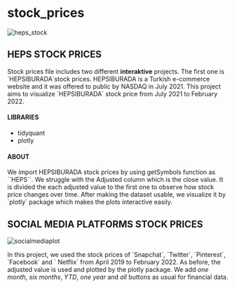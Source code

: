 # stock_prices

![heps_stock](https://user-images.githubusercontent.com/70109399/155883584-bdc676d9-510f-4d75-a93d-3e5cbc4fa76d.png)

## HEPS STOCK PRICES

Stock prices file includes two different **interaktive** projects. The first one is ´HEPSIBURADA´stock prices. HEPSIBURADA is a Turkish e-commerce website and it was offered to public by NASDAQ in July 2021. This project aims to visualize ´HEPSIBURADA´ stock price from July 2021 to February 2022.

#### LIBRARIES
* tidyquant
* plotly

#### ABOUT

We import HEPSIBURADA stock prices by using getSymbols function as ´´HEPS´´. We struggle with the Adjusted column which is the close value.
It is divided the each adjusted value to the first one to observe how stock price changes over time. After making the dataset usable, we visualize it by ´plotly´
package which makes the plots interactive easily.


## SOCIAL MEDIA PLATFORMS STOCK PRICES 

![socialmediaplot](https://user-images.githubusercontent.com/70109399/155884234-491b3ae1-24ae-47fa-bec4-4cd01b02da50.png)

In this project, we used the stock prices of ´Snapchat´, ´Twitter´, ´Pinterest´, ´Facebook´ and ´ Netflix´ from April 2019 to February 2022. As before, the adjusted 
value is used and plotted by the plotly package. We add *one month*, *six months*, *YTD*, *one year* and *all* buttons as usual for financial data.
